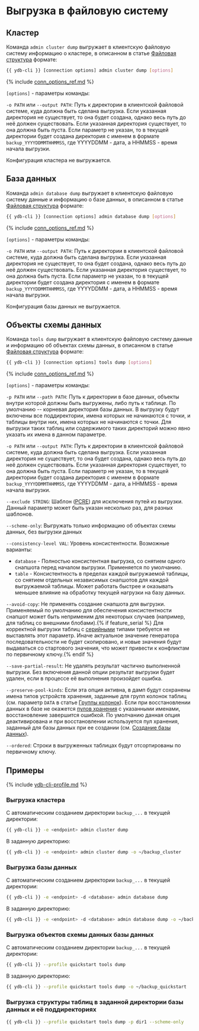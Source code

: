 # Выгрузка в файловую систему

## Кластер

Команда `admin сluster dump` выгружает в клиентскую файловую систему информацию о кластере, в описанном в статье [Файловая структура](../file-structure.md) формате:

```bash
{{ ydb-cli }} [connection options] admin cluster dump [options]
```

{% include [conn_options_ref.md](../../commands/_includes/conn_options_ref.md) %}

`[options]` - параметры команды:

`-o PATH` или `--output PATH`: Путь к директории в клиентской файловой системе, куда должна быть сделана выгрузка. Если указанная директория не существует, то она будет создана, однако весь путь до неё должен существовать. Если указанная директория существует, то она должна быть пуста. Если параметр не указан, то в текущей директории будет создана директория с именем в формате `backup_YYYYDDMMTHHMMSS`, где YYYYDDMM - дата, а HHMMSS - время начала выгрузки.

Конфигурация кластера не выгружается.

## База данных

Команда `admin database dump` выгружает в клиентскую файловую систему данные и информацию о базе данных, в описанном в статье [Файловая структура](../file-structure.md) формате:

```bash
{{ ydb-cli }} [connection options] admin database dump [options]
```

{% include [conn_options_ref.md](../../commands/_includes/conn_options_ref.md) %}

`[options]` - параметры команды:

`-o PATH` или `--output PATH`: Путь к директории в клиентской файловой системе, куда должна быть сделана выгрузка. Если указанная директория не существует, то она будет создана, однако весь путь до неё должен существовать. Если указанная директория существует, то она должна быть пуста. Если параметр не указан, то в текущей директории будет создана директория с именем в формате `backup_YYYYDDMMTHHMMSS`, где YYYYDDMM - дата, а HHMMSS - время начала выгрузки.

Конфигурация базы данных не выгружается.

## Объекты схемы данных

Команда `tools dump` выгружает в клиентскую файловую систему данные и информацию об объектах схемы данных, в описанном в статье [Файловая структура](../file-structure.md) формате:

```bash
{{ ydb-cli }} [connection options] tools dump [options]
```

{% include [conn_options_ref.md](../../commands/_includes/conn_options_ref.md) %}

`[options]` - параметры команды:

`-p PATH` или `--path PATH`: Путь к директории в базе данных, объекты внутри которой должны быть выгружены, либо путь к таблице. По умолчанию -- корневая директория базы данных. В выгрузку будут включены все поддиректории, имена которых не начинаются с точки, и таблицы внутри них, имена которых не начинаются с точки. Для выгрузки таких таблиц или содержимого таких директорий можно явно указать их имена в данном параметре.

`-o PATH` или `--output PATH`: Путь к директории в клиентской файловой системе, куда должна быть сделана выгрузка. Если указанная директория не существует, то она будет создана, однако весь путь до неё должен существовать. Если указанная директория существует, то она должна быть пуста. Если параметр не указан, то в текущей директории будет создана директория с именем в формате `backup_YYYYDDMMTHHMMSS`, где YYYYDDMM - дата, а HHMMSS - время начала выгрузки.

`--exclude STRING`: Шаблон ([PCRE](https://www.pcre.org/original/doc/html/pcrepattern.html)) для исключения путей из выгрузки. Данный параметр может быть указан несколько раз, для разных шаблонов.

`--scheme-only`: Выгружать только информацию об объектах схемы данных, без выгрузки данных

`--consistency-level VAL`: Уровень консистентности. Возможные варианты:

- `database` - Полностью консистентная выгрузка, со снятием одного снапшота перед началом выгрузки. Применяется по умолчанию.
- `table` - Консистентность в пределах каждой выгружаемой таблицы, со снятием отдельных независимых снапшотов для каждой выгружаемой таблицы. Может работать быстрее и оказывать меньшее влияние на обработку текущей нагрузки на базу данных.

`--avoid-copy`: Не применять создание снапшота для выгрузки. Применяемый по умолчанию для обеспечения консистентности снапшот может быть неприменим для некоторых случаев (например, для таблиц со внешними блобами).{% if feature_serial %} Для корректной выгрузки таблиц с [серийными](../../../../yql/reference/types/serial.md) типами требуется не выставлять этот параметр. Иначе актуальное значение генератора последовательности не будет скопировано, и новые значения будут выдаваться со стартового значения, что может привести к конфликтам по первичному ключу.{% endif %}

`--save-partial-result`: Не удалять результат частично выполненной выгрузки. Без включения данной опции результат выгрузки будет удален, если в процессе её выполнения произойдет ошибка.

`--preserve-pool-kinds`: Если эта опция активна, в дамп будут сохранены имена типов устройств хранения, заданные для групп колонок таблиц (см. параметр `DATA` в статье [Группы колонок](https://ydb.tech/docs/ru/yql/reference/syntax/create_table/family)). Если при восстановлении данных в базе не окажется [пулов хранения](https://ydb.tech/docs/ru/concepts/glossary#storage-poolhttps://ydb.tech/docs/ru/concepts/glossary#storage-pool) с указанными именами, восстановление завершится ошибкой. По умолчанию данная опция деактивирована и при восстановлении используется пул хранения, заданный для базы данных при ее создании (см. [Создание базы данных](https://ydb.tech/docs/ru/devops/manual/initial-deployment#create-db)).

`--ordered`: Строки в выгруженных таблицах будут отсортированы по первичному ключу.

## Примеры

{% include [ydb-cli-profile.md](../../../../_includes/ydb-cli-profile.md) %}

### Выгрузка кластера

С автоматическим созданием директории `backup_...` в текущей директории:

```bash
{{ ydb-cli }} -e <endpoint> admin cluster dump
```

В заданную директорию:
```bash
{{ ydb-cli }} -e <endpoint> admin cluster dump -o ~/backup_cluster
```

### Выгрузка базы данных

С автоматическим созданием директории `backup_...` в текущей директории:

```bash
{{ ydb-cli }} -e <endpoint> -d <database> admin database dump
```

В заданную директорию:
```bash
{{ ydb-cli }} -e <endpoint> -d <database> admin database dump -o ~/backup_db
```

### Выгрузка объектов схемы данных базы данных

С автоматическим созданием директории `backup_...` в текущей директории:

```bash
{{ ydb-cli }} --profile quickstart tools dump
```

В заданную директорию:

```bash
{{ ydb-cli }} --profile quickstart tools dump -o ~/backup_quickstart
```

### Выгрузка структуры таблиц в заданной директории базы данных и её поддиректориях

```bash
{{ ydb-cli }} --profile quickstart tools dump -p dir1 --scheme-only
```


